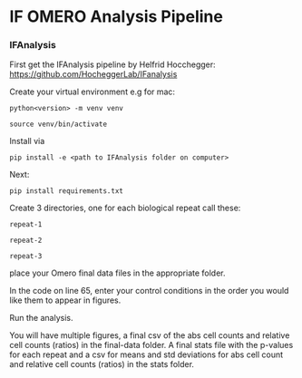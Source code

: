 # IF OMERO Analysis Pipeline

### IFAnalysis

First get the IFAnalysis pipeline by Helfrid Hocchegger: https://github.com/HocheggerLab/IFanalysis

Create your virtual environment e.g for mac:

    python<version> -m venv venv

    source venv/bin/activate

Install via

    pip install -e <path to IFAnalysis folder on computer>

Next:

    pip install requirements.txt
    
Create 3 directories, one for each biological repeat call these:
    
    repeat-1

    repeat-2

    repeat-3

place your Omero final data files in the appropriate folder.

In the code on line 65, enter your control conditions in the order you would like them to appear in figures.

Run the analysis.

You will have multiple figures, a final csv of the abs cell counts and relative cell counts (ratios) in the final-data 
folder. A final stats file with the p-values for each repeat and a csv for means and std deviations for abs 
cell count and relative cell counts (ratios) in the stats folder.
